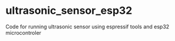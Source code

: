 # ultrasonic_sensor_esp32
Code for running ultrasonic sensor using espressif tools and esp32 microcontroler 
